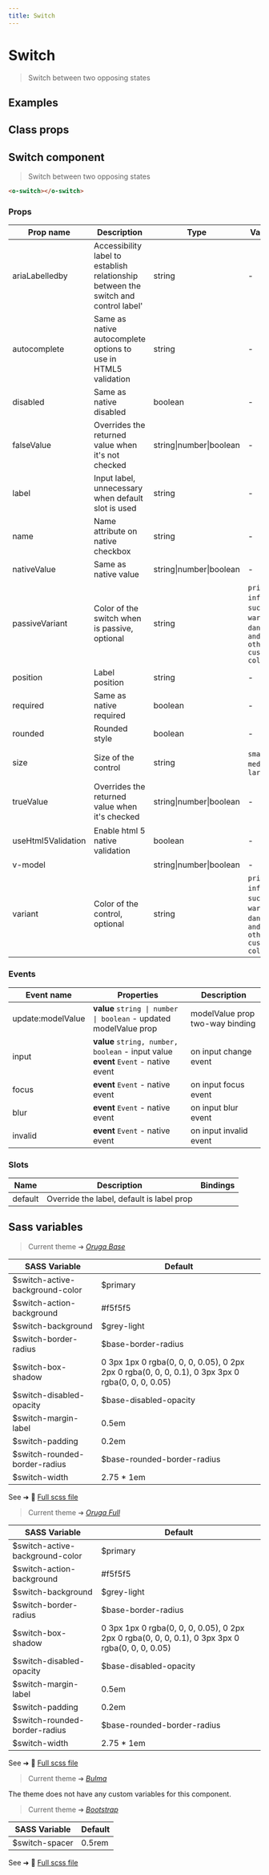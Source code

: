 ```yaml
---
title: Switch
---
```


# Switch

<div class="vp-doc">

> Switch between two opposing states

<Carbon />
</div>

<div class="vp-example">

## Examples

<example-switch />

</div>
<div class="vp-example">

## Class props

<inspector-switch-viewer />

</div>

<div class="vp-doc">

## Switch component

> Switch between two opposing states

```html
<o-switch></o-switch>
```

### Props

| Prop name          | Description                                                                         | Type                    | Values                                                                          | Default                                                                                                                                                    |
| ------------------ | ----------------------------------------------------------------------------------- | ----------------------- | ------------------------------------------------------------------------------- | ---------------------------------------------------------------------------------------------------------------------------------------------------------- |
| ariaLabelledby     | Accessibility label to establish relationship between the switch and control label' | string                  | -                                                                               | Default function (see source code)                                                                                                                         |
| autocomplete       | Same as native autocomplete options to use in HTML5 validation                      | string                  | -                                                                               | <div><small>From <b>config</b>:</small></div><code style='white-space: nowrap; padding: 0;'>switch: {<br>&nbsp;&nbsp;autocomplete: "off"<br>}</code>       |
| disabled           | Same as native disabled                                                             | boolean                 | -                                                                               | <code style='white-space: nowrap; padding: 0;'>false</code>                                                                                                |
| falseValue         | Overrides the returned value when it's not checked                                  | string\|number\|boolean | -                                                                               | <code style='white-space: nowrap; padding: 0;'>false</code>                                                                                                |
| label              | Input label, unnecessary when default slot is used                                  | string                  | -                                                                               |                                                                                                                                                            |
| name               | Name attribute on native checkbox                                                   | string                  | -                                                                               |                                                                                                                                                            |
| nativeValue        | Same as native value                                                                | string\|number\|boolean | -                                                                               |                                                                                                                                                            |
| passiveVariant     | Color of the switch when is passive, optional                                       | string                  | `primary`, `info`, `success`, `warning`, `danger`, `and any other custom color` | <div><small>From <b>config</b>:</small></div><code style='white-space: nowrap; padding: 0;'>switch: {<br>&nbsp;&nbsp;passiveVariant: undefined<br>}</code> |
| position           | Label position                                                                      | string                  | -                                                                               | <code style='white-space: nowrap; padding: 0;'>"right"</code>                                                                                              |
| required           | Same as native required                                                             | boolean                 | -                                                                               | <code style='white-space: nowrap; padding: 0;'>false</code>                                                                                                |
| rounded            | Rounded style                                                                       | boolean                 | -                                                                               | <code style='white-space: nowrap; padding: 0;'>true</code>                                                                                                 |
| size               | Size of the control                                                                 | string                  | `small`, `medium`, `large`                                                      | <div><small>From <b>config</b>:</small></div><code style='white-space: nowrap; padding: 0;'>switch: {<br>&nbsp;&nbsp;size: undefined<br>}</code>           |
| trueValue          | Overrides the returned value when it's checked                                      | string\|number\|boolean | -                                                                               | <code style='white-space: nowrap; padding: 0;'>true</code>                                                                                                 |
| useHtml5Validation | Enable html 5 native validation                                                     | boolean                 | -                                                                               | <div><small>From <b>config</b>:</small></div><code style='white-space: nowrap; padding: 0;'>{<br>&nbsp;&nbsp;useHtml5Validation: true<br>}</code>          |
| v-model            |                                                                                     | string\|number\|boolean | -                                                                               |                                                                                                                                                            |
| variant            | Color of the control, optional                                                      | string                  | `primary`, `info`, `success`, `warning`, `danger`, `and any other custom color` | <div><small>From <b>config</b>:</small></div><code style='white-space: nowrap; padding: 0;'>switch: {<br>&nbsp;&nbsp;variant: undefined<br>}</code>        |

### Events

| Event name        | Properties                                                                             | Description                     |
| ----------------- | -------------------------------------------------------------------------------------- | ------------------------------- |
| update:modelValue | **value** `string \| number \| boolean` - updated modelValue prop                      | modelValue prop two-way binding |
| input             | **value** `string, number, boolean` - input value<br/>**event** `Event` - native event | on input change event           |
| focus             | **event** `Event` - native event                                                       | on input focus event            |
| blur              | **event** `Event` - native event                                                       | on input blur event             |
| invalid           | **event** `Event` - native event                                                       | on input invalid event          |

### Slots

| Name    | Description                               | Bindings |
| ------- | ----------------------------------------- | -------- |
| default | Override the label, default is label prop |          |

</div>

<div class="vp-doc">

## Sass variables

<div class="theme-orugabase">

> Current theme ➜ _[Oruga Base](https://github.com/oruga-ui/theme-oruga)_

| SASS Variable                   | Default                                                                                          |
| ------------------------------- | ------------------------------------------------------------------------------------------------ |
| $switch-active-background-color | $primary                                                                                         |
| $switch-action-background       | #f5f5f5                                                                                          |
| $switch-background              | $grey-light                                                                                      |
| $switch-border-radius           | $base-border-radius                                                                              |
| $switch-box-shadow              | 0 3px 1px 0 rgba(0, 0, 0, 0.05), 0 2px 2px 0 rgba(0, 0, 0, 0.1), 0 3px 3px 0 rgba(0, 0, 0, 0.05) |
| $switch-disabled-opacity        | $base-disabled-opacity                                                                           |
| $switch-margin-label            | 0.5em                                                                                            |
| $switch-padding                 | 0.2em                                                                                            |
| $switch-rounded-border-radius   | $base-rounded-border-radius                                                                      |
| $switch-width                   | 2.75 \* 1em                                                                                      |

See ➜ 📄 [Full scss file](https://github.com/oruga-ui/theme-oruga/tree/main/src/assets/scss/components/_switch.scss)

</div><div class="theme-orugafull">

> Current theme ➜ _[Oruga Full](https://github.com/oruga-ui/theme-oruga)_

| SASS Variable                   | Default                                                                                          |
| ------------------------------- | ------------------------------------------------------------------------------------------------ |
| $switch-active-background-color | $primary                                                                                         |
| $switch-action-background       | #f5f5f5                                                                                          |
| $switch-background              | $grey-light                                                                                      |
| $switch-border-radius           | $base-border-radius                                                                              |
| $switch-box-shadow              | 0 3px 1px 0 rgba(0, 0, 0, 0.05), 0 2px 2px 0 rgba(0, 0, 0, 0.1), 0 3px 3px 0 rgba(0, 0, 0, 0.05) |
| $switch-disabled-opacity        | $base-disabled-opacity                                                                           |
| $switch-margin-label            | 0.5em                                                                                            |
| $switch-padding                 | 0.2em                                                                                            |
| $switch-rounded-border-radius   | $base-rounded-border-radius                                                                      |
| $switch-width                   | 2.75 \* 1em                                                                                      |

See ➜ 📄 [Full scss file](https://github.com/oruga-ui/theme-oruga/tree/main/src/assets/scss/components/_switch.scss)

</div><div class="theme-bulma">

> Current theme ➜ _[Bulma](https://github.com/oruga-ui/theme-bulma)_

<p>The theme does not have any custom variables for this component.</p>
</div><div class="theme-bootstrap">

> Current theme ➜ _[Bootstrap](https://github.com/oruga-ui/theme-bootstrap)_

| SASS Variable  | Default |
| -------------- | ------- |
| $switch-spacer | 0.5rem  |

See ➜ 📄 [Full scss file](https://github.com/oruga-ui/theme-bootstrap/tree/main/src/assets/scss/components/_switch.scss)

</div>

</div>
